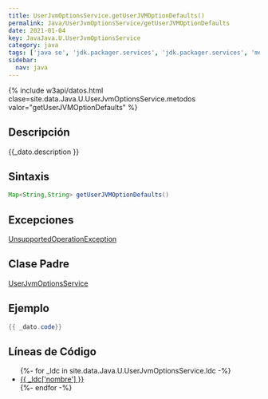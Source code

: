 ```yaml
---
title: UserJvmOptionsService.getUserJVMOptionDefaults()
permalink: Java/UserJvmOptionsService/getUserJVMOptionDefaults
date: 2021-01-04
key: JavaJava.U.UserJvmOptionsService
category: java
tags: ['java se', 'jdk.packager.services', 'jdk.packager.services', 'metodo java', 'Java 9']
sidebar: 
  nav: java
---
```


{% include w3api/datos.html clase=site.data.Java.U.UserJvmOptionsService.metodos valor="getUserJVMOptionDefaults" %}

## Descripción
{{_dato.description }}

## Sintaxis
~~~java
Map<String,String> getUserJVMOptionDefaults()
~~~

## Excepciones
[UnsupportedOperationException](/Java/UnsupportedOperationException/)

## Clase Padre
[UserJvmOptionsService](/Java/UserJvmOptionsService/)

## Ejemplo
~~~java
{{ _dato.code}}
~~~

## Líneas de Código
<ul>
{%- for _ldc in site.data.Java.U.UserJvmOptionsService.ldc -%}
   <li>
       <a href="{{_ldc['url'] }}">{{ _ldc['nombre'] }}</a>
   </li>
{%- endfor -%}
</ul>

